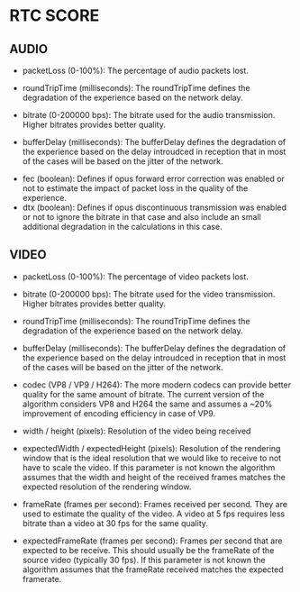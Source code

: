# RTC SCORE
## AUDIO
* packetLoss (0-100%): The percentage of audio packets lost. 
<!-- use the stat "fractionLost" -->
<!-- included for remote inbound RIA-->
* roundTripTime (milliseconds): The roundTripTime defines the degradation of the experience based on the network delay.
<!--included for remote inbound RIA and remote outbound (ROA6666) audio *DECIDE* -->
* bitrate (0-200000 bps): The bitrate used for the audio transmission.  Higher bitrates provides better quality.  
<!--bitrate in bits per second (same unit as the output we already get)-->
<!--*DECIDE* we could add sent and recieved together apparently? not sure how best to handle this one-->
<!-- bytesReceived_in_bits/s included for inbound IT01A6666, bytesSent_in_bits/s included for OT01A-->
* bufferDelay (milliseconds): The bufferDelay defines the degradation of the experience based on the delay introudced in reception that in most of the cases will be based on the jitter of the network.
<!-- use the stat "jitterBufferDelay" -->
<!-- included for inbound IT01A6666 -->
* fec (boolean): Defines if opus forward error correction was enabled or not to estimate the impact of packet loss in the quality of the experience.
* dtx (boolean): Defines if opus discontinuous transmission was enabled or not to ignore the bitrate in that case and also include an small additional degradation in the calculations in this case.
<!-- use the stat "[codec]" -->
<!-- included for outbound OT01A and inbound IT01A6666 *DECIDE*-->
<!-- entries are like:
\"opus (111, minptime=10;useinbandfec=1)\",
or
\"opus (111, minptime=10;sprop-stereo=0;stereo=0;usedtx=1;useinbandfec=1)\"
so we need to search for the items "usedtx" and "useinbandfec" which aren't always there but when they are there it means they were in use
-->
## VIDEO
* packetLoss (0-100%): The percentage of video packets lost.
<!-- use the stat "fractionLost" -->
<!-- included for remote inbound RIV-->
* bitrate (0-200000 bps): The bitrate used for the video transmission.  Higher bitrates provides better quality. 
<!--bitrate in bits per second (same unit as the output we already get)-->
<!--we could add sent and recieved together apparently? not sure how best to handle this one *DECIDE*-->
<!-- bytesReceived_in_bits/s included for inbound IT01V, bytesSent_in_bits/s included for OT01V-->
* roundTripTime (milliseconds): The roundTripTime defines the degradation of the experience based on the network delay.
<!--included for remote inbound RIV-->
* bufferDelay (milliseconds): The bufferDelay defines the degradation of the experience based on the delay introudced in reception that in most of the cases will be based on the jitter of the network.
<!-- use the stat "jitterBufferDelay" -->
<!-- included for inbound I01V-->
* codec (VP8 / VP9 / H264): The more modern codecs can provide better quality for the same amount of bitrate.  The current version of the algorithm considers VP8 and H264 the same and assumes a ~20% improvement of encoding efficiency in case of VP9.
<!-- *EDIT THIS* also include an efficiency improvement for video codec AV1 of 30%-->
<!-- use stat [codec] included for outbound OT01V and inbound IT01V *DECIDE*-->
<!-- entries for outbound are like:
"[\"VP9 (98, profile-id=0;useadaptivelayering=true;useadaptivelayering_v2=true)\",
or 
\"AV1 (45, level-idx=5;profile=0;tier=0;useadaptivelayering=true;useadaptivelayering_v2=true)\",
need to search for the first part of the string at each entry could be AV1, VP9, VP8, H264 (this one is oldest I haven't seen it used but could theoretically be there)
also not sure why but there are three different outbount ones with distinct IDs, two of them only have one entry, so I guess we just go with the long one/ the one whose ID matches the other IDs from video outbound stats *DECIDE*
-->
<!--inbound entries are like:
"[\"VP9 (98, profile-id=0)\-->
* width / height (pixels): Resolution of the video being received
<!-- I don't see this being used in the code! so maybe we need to alter a part to include?! *DECIDE* *EDIT THIS*-->
* expectedWidth / expectedHeight (pixels): Resolution of the rendering window that is the ideal resolution that we would like to receive to not have to scale the video.  If this parameter is not known the algorithm assumes that the width and height of the received frames matches the expected resolution of the rendering window.
<!--can use SV2-width and SV2-height
or alternatively the second entry in the .txt file is "origin": "https://meet.google.com", that includes an entry like:    
"video": "{width: {ideal: 1280}, height: {ideal: 720}, 
SV2-width and heigh are per second, I haven;t seen any where they change but theoretically they could *DECIDE*-->
* frameRate (frames per second): Frames received per second.  They are used to estimate the quality of the video.   A video at 5 fps requires less bitrate than a video at 30 fps for the same quality.
<!-- use the stat "framesPerSecond"
Included for both inbound IT01V and outbound OT01V *DECIDE*-->
* expectedFrameRate (frames per second): Frames per second that are expected to be receive.  This should usually be the frameRate of the source video (typically 30 fps).  If this parameter is not known the algorithm assumes that the frameRate received matches the expected framerate.
<!-- use the stat "SV2-framesPerSecond", of type "media-source" -->